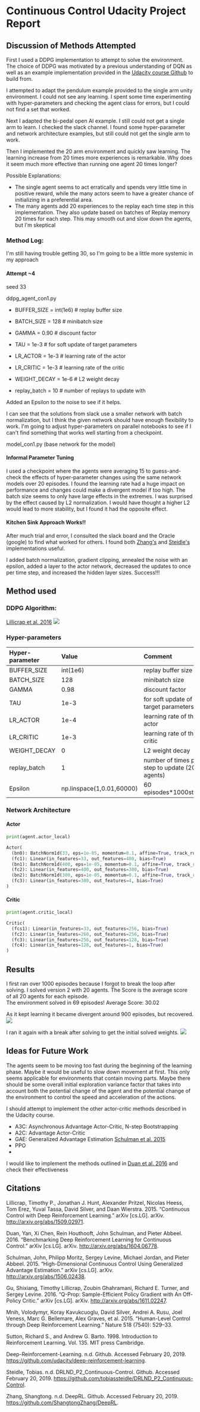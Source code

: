 # Continuous Control Udacity Project Report

## Discussion of Methods Attempted
First I used a DDPG implementation to attempt to solve the environment. The choice of DDPG was motivated by a previous understanding of DQN as well as an example implementation provided in the [Udacity course Github](https://github.com/udacity/deep-reinforcement-learning) to build from.

I attempted to adapt the pendulum example provided to the single arm unity environment. I could not see any learning. I spent some time experimenting with hyper-parameters and checking the agent class for errors, but I could not find a set that worked.

Next I adapted the bi-pedal open AI example. I still could not get a single arm to learn. I checked the slack channel. I found some hyper-parameter and network architecture examples, but still could not get the single arm to work.

Then I implemented the 20 arm environment and quickly saw learning. The learning increase from 20 times more experiences is remarkable. Why does it seem much more effective than running one agent 20 times longer?

Possible Explanations:
* The single agent seems to act erratically and spends very little time in positive reward, while the many actors seem to have a greater chance of initializing in a preferential area.
* The many agents add 20 experiences to the replay each time step in this implementation. They also update based on batches of Replay memory 20 times for each step. This may smooth out and slow down the agents, but I'm skeptical

### Method Log:
I'm still having trouble getting 30, so I'm going to be a little more systemic in my approach
#### Attempt ~4
seed 33

ddpg_agent_con1.py

* BUFFER_SIZE = int(1e6)  # replay buffer size
* BATCH_SIZE = 128        # minibatch size
* GAMMA = 0.90            # discount factor
* TAU = 1e-3              # for soft update of target parameters
* LR_ACTOR = 1e-3         # learning rate of the actor
* LR_CRITIC = 1e-3        # learning rate of the critic
* WEIGHT_DECAY = 1e-6     # L2 weight decay

* replay_batch = 10       # number of replays to update with

Added an Epsilon to the noise to see if it helps.

I can see that the solutions from slack use a smaller network with batch normalization, but I think the given network should have enough flexibility to work. I'm going to adjust hyper-parameters on parallel notebooks to see if I can't find something that works well starting from a checkpoint.

model_con1.py (base network for the model)

#### Informal Parameter Tuning
I used a checkpoint where the agents were averaging 15 to guess-and-check the effects of hyper-parameter changes using the same network models over 20 episodes. I found the learning rate had a huge impact on performance and changes could make a divergent model if too high. The batch size seems to only have large effects in the extremes. I was surprised by the effect caused by L2 normalization. I would have thought a higher L2 would lead to more stability, but I found it had the opposite effect.

#### Kitchen Sink Approach Works!!
After much trial and error, I consulted the slack board and the Oracle (google) to find what worked for others. I found both [Zhang's](https://github.com/ShangtongZhang/DeepRL) and [Steidle's](https://github.com/tobiassteidle/DRLND_P2_Continuous-Control) implementations useful.

I added batch normalization, gradient clipping, annealed the noise with an epsilon, added a layer to the actor network, decreased the updates to once per time step, and increased the hidden layer sizes. Success!!!  
## Method used
### DDPG Algorithm:
[Lillicrap et al. 2016](http://arxiv.org/abs/1509.02971)
![](./images/DDGP_alg.png)

### Hyper-parameters
| Hyper-parameter | Value | Comment
| :------------- | :------------- | :-------------- |
| BUFFER_SIZE | int(1e6)  | replay buffer size|
| BATCH_SIZE    | 128   | minibatch size    |
|GAMMA | 0.98  | discount factor|        
|TAU | 1e-3  | for soft update of target parameters   |         
|LR_ACTOR | 1e-4 |  learning rate of the actor |      
|LR_CRITIC | 1e-3 | learning rate of the critic |      
|WEIGHT_DECAY | 0  | L2 weight decay |  
|replay_batch | 1   | number of times per step to update (20 agents)|
|Epsilon | np.linspace(1,0.01,60000) | 60 episodes*1000steps|

### Network Architecture
#### Actor
```Python
print(agent.actor_local)

Actor(
  (bn0): BatchNorm1d(33, eps=1e-05, momentum=0.1, affine=True, track_running_stats=True)
  (fc1): Linear(in_features=33, out_features=400, bias=True)
  (bn1): BatchNorm1d(400, eps=1e-05, momentum=0.1, affine=True, track_running_stats=True)
  (fc2): Linear(in_features=400, out_features=300, bias=True)
  (bn2): BatchNorm1d(300, eps=1e-05, momentum=0.1, affine=True, track_running_stats=True)
  (fc3): Linear(in_features=300, out_features=4, bias=True)
)
```
#### Critic
```Python
print(agent.critic_local)

Critic(
  (fcs1): Linear(in_features=33, out_features=256, bias=True)
  (fc2): Linear(in_features=260, out_features=256, bias=True)
  (fc3): Linear(in_features=256, out_features=128, bias=True)
  (fc4): Linear(in_features=128, out_features=1, bias=True)
)
```
## Results
I first ran over 1000 episodes because I forgot to break the loop after solving. I solved version 2 with 20 agents. The Score is the average score of all 20 agents for each episode.
<br>The environment solved in 69 episodes!	Average Score: 30.02

As it kept learning it became divergent around 900 episodes, but recovered. ![](./images/1000_steps.png)

I ran it again with a break after solving to get the initial solved weights.
![](./images/solution.png)

## Ideas for Future Work
The agents seem to be moving too fast during the beginning of the learning phase. Maybe it would be useful to slow down movement at first. This only seems applicable for environments that contain moving parts. Maybe there should be some overall initial exploration variance factor that takes into account both the potential change of the agent and the potential change of the environment to control the speed and acceleration of the actions.  

I should attempt to implement the other actor-critic methods described in the Udacity course.
* A3C: Asynchronous Advantage Actor-Critic, N-step Bootstrapping
* A2C: Advantage Actor-Critic
* GAE: Generalized Advantage Estimation [Schulman et al. 2015](http://arxiv.org/abs/1506.02438)
* PPO
*
I would like to implement the methods outlined in [Duan et al. 2016](http://arxiv.org/abs/1604.06778) and check their effectiveness


## Citations
Lillicrap, Timothy P., Jonathan J. Hunt, Alexander Pritzel, Nicolas Heess, Tom Erez, Yuval Tassa, David Silver, and Daan Wierstra. 2015. “Continuous Control with Deep Reinforcement Learning.” arXiv [cs.LG]. arXiv. http://arxiv.org/abs/1509.02971.

Duan, Yan, Xi Chen, Rein Houthooft, John Schulman, and Pieter Abbeel. 2016. “Benchmarking Deep Reinforcement Learning for Continuous Control.” arXiv [cs.LG]. arXiv. http://arxiv.org/abs/1604.06778.

Schulman, John, Philipp Moritz, Sergey Levine, Michael Jordan, and Pieter Abbeel. 2015. “High-Dimensional Continuous Control Using Generalized Advantage Estimation.” arXiv [cs.LG]. arXiv. http://arxiv.org/abs/1506.02438.

Gu, Shixiang, Timothy Lillicrap, Zoubin Ghahramani, Richard E. Turner, and Sergey Levine. 2016. “Q-Prop: Sample-Efficient Policy Gradient with An Off-Policy Critic.” arXiv [cs.LG]. arXiv. http://arxiv.org/abs/1611.02247.

Mnih, Volodymyr, Koray Kavukcuoglu, David Silver, Andrei A. Rusu, Joel Veness, Marc G. Bellemare, Alex Graves, et al. 2015. “Human-Level Control through Deep Reinforcement Learning.” Nature 518 (7540): 529–33.

Sutton, Richard S., and Andrew G. Barto. 1998. Introduction to Reinforcement Learning. Vol. 135. MIT press Cambridge.

Deep-Reinforcement-Learning. n.d. Github. Accessed February 20, 2019. https://github.com/udacity/deep-reinforcement-learning.

Steidle, Tobias. n.d. DRLND_P2_Continuous-Control. Github. Accessed February 20, 2019. https://github.com/tobiassteidle/DRLND_P2_Continuous-Control.

Zhang, Shangtong. n.d. DeepRL. Github. Accessed February 20, 2019. https://github.com/ShangtongZhang/DeepRL.
